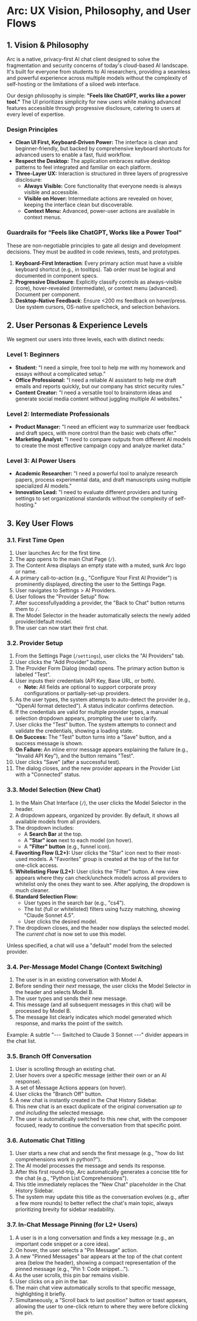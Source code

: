# Arc: UX Vision, Philosophy, and User Flows

## 1. Vision & Philosophy

Arc is a native, privacy-first AI chat client designed to solve the fragmentation and security concerns of today's cloud-based AI landscape. It's built for everyone from students to AI researchers, providing a seamless and powerful experience across multiple models without the complexity of self-hosting or the limitations of a siloed web interface.

Our design philosophy is simple: **"Feels like ChatGPT, works like a power tool."** The UI prioritizes simplicity for new users while making advanced features accessible through progressive disclosure, catering to users at every level of expertise.

### Design Principles

- **Clean UI First, Keyboard-Driven Power:** The interface is clean and beginner-friendly, but backed by comprehensive keyboard shortcuts for advanced users to enable a fast, fluid workflow.
- **Respect the Desktop:** The application embraces native desktop patterns to feel integrated and familiar on each platform.
- **Three-Layer UX:** Interaction is structured in three layers of progressive disclosure:
    - **Always Visible:** Core functionality that everyone needs is always visible and accessible.
    - **Visible on Hover:** Intermediate actions are revealed on hover, keeping the interface clean but discoverable.
    - **Context Menu:** Advanced, power-user actions are available in context menus.

### Guardrails for “Feels like ChatGPT, Works like a Power Tool”

These are non-negotiable principles to gate all design and development decisions. They must be audited in code reviews, tests, and prototypes.

1. **Keyboard-First Interaction**: Every primary action must have a visible keyboard shortcut (e.g., in tooltips). Tab order must be logical and documented in component specs.
2. **Progressive Disclosure**: Explicitly classify controls as always-visible (core), hover-revealed (intermediate), or context menu (advanced). Document per component.
3. **Desktop-Native Feedback**: Ensure <200 ms feedback on hover/press. Use system cursors, OS-native spellcheck, and selection behaviors.

## 2. User Personas & Experience Levels

We segment our users into three levels, each with distinct needs:

### Level 1: Beginners

- **Student:** "I need a simple, free tool to help me with my homework and essays without a complicated setup."
- **Office Professional:** "I need a reliable AI assistant to help me draft emails and reports quickly, but our company has strict security rules."
- **Content Creator:** "I need a versatile tool to brainstorm ideas and generate social media content without juggling multiple AI websites."

### Level 2: Intermediate Professionals

- **Product Manager:** "I need an efficient way to summarize user feedback and draft specs, with more control than the basic web chats offer."
- **Marketing Analyst:** "I need to compare outputs from different AI models to create the most effective campaign copy and analyze market data."

### Level 3: AI Power Users

- **Academic Researcher:** "I need a powerful tool to analyze research papers, process experimental data, and draft manuscripts using multiple specialized AI models."
- **Innovation Lead:** "I need to evaluate different providers and tuning settings to set organizational standards without the complexity of self-hosting."

## 3. Key User Flows

### 3.1. First Time Open

1. User launches Arc for the first time.
2. The app opens to the main Chat Page (`/`).
3. The Content Area displays an empty state with a muted, sunk Arc logo or name.
4. A primary call-to-action (e.g., "Configure Your First AI Provider") is prominently displayed, directing the user to the Settings Page.
5. User navigates to Settings > AI Providers.
6. User follows the "Provider Setup" flow.
7. After successfullyadding a provider, the "Back to Chat" button returns them to `/`.
8. The Model Selector in the header automatically selects the newly added provider/default model.
9. The user can now start their first chat.

### 3.2. Provider Setup

1. From the Settings Page (`/settings`), user clicks the "AI Providers" tab.
2. User clicks the "Add Provider" button.
3. The Provider Form Dialog (modal) opens. The primary action button is labeled "Test".
4. User inputs their credentials (API Key, Base URL, or both).
    - **Note:** All fields are optional to support corporate proxy configurations or partially-set-up providers.
5. As the user types, the system attempts to auto-detect the provider (e.g., "OpenAI format detected"). A status indicator confirms detection.
6. If the credentials are valid for multiple provider types, a manual selection dropdown appears, prompting the user to clarify.
7. User clicks the "Test" button. The system attempts to connect and validate the credentials, showing a loading state.
8. **On Success:** The "Test" button turns into a "Save" button, and a success message is shown.
9. **On Failure:** An inline error message appears explaining the failure (e.g., "Invalid API Key"), and the button remains "Test".
10. User clicks "Save" (after a successful test).
11. The dialog closes, and the new provider appears in the Provider List with a "Connected" status.

### 3.3. Model Selection (New Chat)

1. In the Main Chat Interface (`/`), the user clicks the Model Selector in the header.
2. A dropdown appears, organized by provider. By default, it shows all available models from all providers.
3. The dropdown includes:
    - A **Search Bar** at the top.
    - A **"Star" icon** next to each model (on hover).
    - A **"Filter" button** (e.g., funnel icon).
4. **Favoriting Flow (L2+):** User clicks the "Star" icon next to their most-used models. A "Favorites" group is created at the top of the list for one-click access.
5. **Whitelisting Flow (L2+):** User clicks the "Filter" button. A new view appears where they can check/uncheck models across all providers to whitelist only the ones they want to see. After applying, the dropdown is much cleaner.
6. **Standard Selection Flow:**
    - User types in the search bar (e.g., "cs4").
    - The list (full or whitelisted) filters using fuzzy matching, showing "Claude Sonnet 4.5".
    - User clicks the desired model.
7. The dropdown closes, and the header now displays the selected model. The *current chat* is now set to use this model.

Unless specified, a chat will use a "default" model from the selected provider.

### 3.4. Per-Message Model Change (Context Switching)

1. The user is in an existing conversation with Model A.
2. Before sending their *next* message, the user clicks the Model Selector in the header and selects Model B.
3. The user types and sends their new message.
4. This message (and all subsequent messages in this chat) will be processed by Model B.
5. The message list clearly indicates which model generated which response, and marks the point of the switch.

Example: A subtle "--- Switched to Claude 3 Sonnet ---" divider appears in the chat list.

### 3.5. Branch Off Conversation

1. User is scrolling through an existing chat.
2. User hovers over a specific message (either their own or an AI response).
3. A set of Message Actions appears (on hover).
4. User clicks the "Branch Off" button.
5. A new chat is instantly created in the Chat History Sidebar.
6. This new chat is an exact duplicate of the original conversation *up to and including* the selected message.
7. The user is automatically switched to this new chat, with the composer focused, ready to continue the conversation from that specific point.

### 3.6. Automatic Chat Titling

1. User starts a new chat and sends the first message (e.g., "how do list comprehensions work in python?").
2. The AI model processes the message and sends its response.
3. After this first round-trip, Arc automatically generates a concise title for the chat (e.g., "Python List Comprehensions").
4. This title immediately replaces the "New Chat" placeholder in the Chat History Sidebar.
5. The system may update this title as the conversation evolves (e.g., after a few more rounds) to better reflect the chat's main topic, always prioritizing brevity for sidebar readability.

### 3.7. In-Chat Message Pinning (for L2+ Users)

1. A user is in a long conversation and finds a key message (e.g., an important code snippet or a core idea).
2. On hover, the user selects a "Pin Message" action.
3. A new "Pinned Messages" bar appears at the top of the chat content area (below the header), showing a compact representation of the pinned message (e.g., "Pin 1: Code snippet...").
4. As the user scrolls, this pin bar remains visible.
5. User clicks on a pin in the bar.
6. The main chat view automatically scrolls to that specific message, highlighting it briefly.
7. Simultaneously, a "Scroll back to last position" button or toast appears, allowing the user to one-click return to where they were before clicking the pin.
